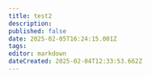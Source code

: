 ```yaml
---
title: test2
description: 
published: false
date: 2025-02-05T16:24:15.001Z
tags: 
editor: markdown
dateCreated: 2025-02-04T12:33:53.662Z
---
```




<!--
<div class="border inline"></div>
  <div class="border bottom"></div>

-->

<div class=element>

</div>